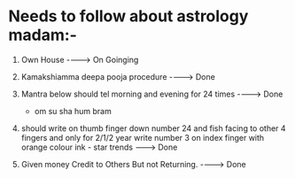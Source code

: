 # Needs to follow about astrology madam:-

1. Own House ----> On Goinging 

2. Kamakshiamma deepa pooja procedure ----> Done 

3. Mantra below should tel morning and evening for 24 times ----> Done

   * om su sha hum bram 

4. should write on thumb finger down number 24 and fish facing to other 4 fingers and only for 2/1/2 year write number 3 on index finger with orange colour ink - star trends  ---> Done

5. Given money Credit to Others But not Returning. ----> Done 

